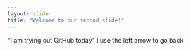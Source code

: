 ```yaml
---
layout: slide
title: "Welcome to our second slide!"
---
```

"I am trying out GitHub today"
I use the left arrow to go back
